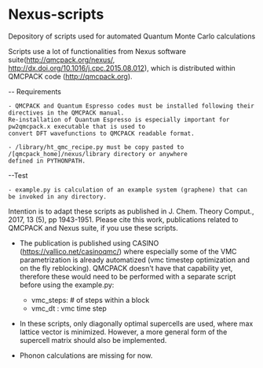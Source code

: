 # Nexus-scripts
Depository of scripts used for automated Quantum Monte Carlo calculations

Scripts use a lot of functionalities from Nexus software suite(http://qmcpack.org/nexus/, http://dx.doi.org/10.1016/j.cpc.2015.08.012), which is distributed within QMCPACK code (http://qmcpack.org). 

-- Requirements 

    - QMCPACK and Quantum Espresso codes must be installed following their directives in the QMCPACK manual. 
    Re-installation of Quantum Espresso is especially important for pw2qmcpack.x executable that is used to 
    convert DFT wavefunctions to QMCPACK readable format. 

    - /library/ht_qmc_recipe.py must be copy pasted to /[qmcpack_home]/nexus/library directory or anywhere 
    defined in PYTHONPATH.

--Test

    - example.py is calculation of an example system (graphene) that can be invoked in any directory. 

Intention is to adapt these scripts as published in J. Chem. Theory Comput., 2017, 13 (5), pp 1943-1951. Please cite this work, publications related to QMCPACK and Nexus suite, if you use these scripts.

- The publication is published using CASINO (https://vallico.net/casinoqmc/) where especially some of the VMC parametrization is already automatized (vmc timestep optimization and on the fly reblocking). QMCPACK doesn't have that capability yet, therefore these would need to be performed with a separate script before using the example.py:
    - vmc_steps: # of steps within a block
    - vmc_dt   : vmc time step

- In these scripts, only diagonally optimal supercells are used, where max lattice vector is minimized. However, a more general form of the supercell matrix should also be implemented. 

- Phonon calculations are missing for now. 






